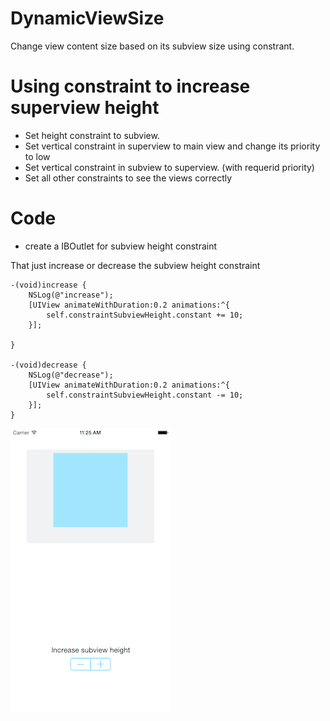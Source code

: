 # DynamicViewSize
Change view content size based on its subview size using constrant.

# Using constraint to increase superview height
 - Set height constraint to subview.
 - Set vertical constraint in superview to main view and change its priority to low
 - Set vertical constraint in subview to superview. (with requerid priority)
 - Set all other constraints to see the views correctly
 
# Code
 - create a IBOutlet for subview height constraint

That just increase or decrease the subview height constraint
```
-(void)increase {
    NSLog(@"increase");
    [UIView animateWithDuration:0.2 animations:^{
        self.constraintSubviewHeight.constant += 10;
    }];

}

-(void)decrease {
    NSLog(@"decrease");
    [UIView animateWithDuration:0.2 animations:^{
        self.constraintSubviewHeight.constant -= 10;
    }];
}
```



![](/animation.gif)
